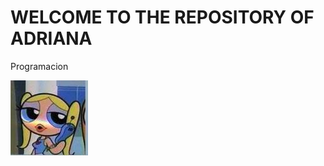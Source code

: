  # WELCOME TO THE REPOSITORY OF ADRIANA 

 Programacion 

![Imagen](/imagenes/8959bfcb-9083-486d-8575-3b15b3bf6dc1.jpeg)
